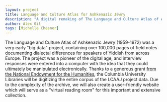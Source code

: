 ```yaml
---
layout: project
title: Language and Culture Atlas for Ashkenazic Jewry
description: "A digital remaking of The Language and Culture Atlas of Ashkenazic Jewry (1959-1972)—containing over 100,000 pages of field notes documenting dialectal differences for speakers of Yiddish from across Europe."
author: Alex Gil
tags: [Michelle Chesner]
---
```


The Language and Culture Atlas of Ashkenazic Jewry (1959-1972) was a very early "big data" project, containing over 100,000 pages of field notes documenting dialectal differences for speakers of Yiddish from across Europe.  The project was a pioneer of the digital age, and interview responses were entered into a computer with the idea that they could ultimately be manipulated electronically. Thanks to a generous grant <a href="http://library.columbia.edu/news/libraries/2015/2015-03-31_National_Endowment_for_the_Humanities.html">from the National Endowment for the Humanities</a>, the Columbia University Libraries will be digitizing the entire corpus of the LCAAJ project data.  Due to the complexity of the archive, we will also create a user-friendly website which will serve as a "virtual reading room" for this important and extensive collection.